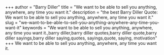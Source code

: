 +++
author = "Barry Diller"
title = "We want to be able to sell you anything, anywhere, any time you want it."
description = "the best Barry Diller Quote: We want to be able to sell you anything, anywhere, any time you want it."
slug = "we-want-to-be-able-to-sell-you-anything-anywhere-any-time-you-want-it"
keywords = "We want to be able to sell you anything, anywhere, any time you want it.,barry diller,barry diller quotes,barry diller quote,barry diller sayings,barry diller saying,quotes, sayings,quote, saying, motivation"
+++
We want to be able to sell you anything, anywhere, any time you want it.
